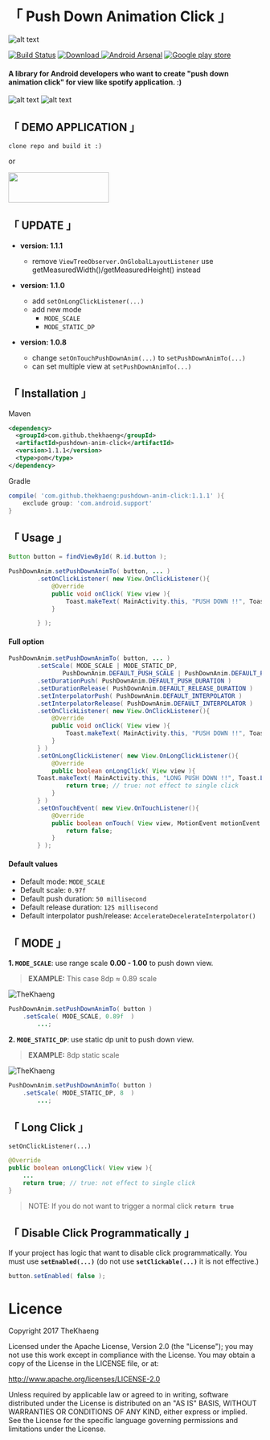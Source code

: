 # **「 Push Down Animation Click 」**

![alt text](./pictures/logo.png)

[![Build Status](https://travis-ci.org/TheKhaeng/pushdown-anim-click.svg?branch=master)](https://travis-ci.org/TheKhaeng/pushdown-anim-click) [ ![Download](https://api.bintray.com/packages/nonthawit/TheKhaeng/pushdown-anim-click/images/download.svg) ](https://bintray.com/nonthawit/TheKhaeng/pushdown-anim-click/_latestVersion) [![Android Arsenal](https://img.shields.io/badge/Android%20Arsenal-Push%20Down%20Animation%20Click-brightgreen.svg?style=flat)](https://android-arsenal.com/details/1/6821) [![Google play store](https://img.shields.io/badge/Google-play%20store-green.svg)](https://play.google.com/store/apps/details?id=com.thekhaeng.pushdownanimexample)

#### A library for Android developers who want to create "push down animation click" for view like spotify application. :)

![alt text](./pictures/screenshot_1.png)
![alt text](./pictures/push_down_anim.gif)


## 「 DEMO APPLICATION 」

```
clone repo and build it :)
```

or

<a href="https://play.google.com/store/apps/details?id=com.thekhaeng.pushdownanimexample" target="_blank">
<img src="https://storage.googleapis.com/support-kms-prod/D90D94331E54D2005CC8CEE352FF98ECF639" height="60" width="200">
</a>

## 「 UPDATE 」
- **version: 1.1.1**
	- remove `ViewTreeObserver.OnGlobalLayoutListener` use getMeasuredWidth()/getMeasuredHeight() instead

- **version: 1.1.0**
	- add `setOnLongClickListener(...)`
	- add new mode
	    - `MODE_SCALE`
	    - `MODE_STATIC_DP`

- **version: 1.0.8**
	- change `setOnTouchPushDownAnim(...)` to `setPushDownAnimTo(...) `
	- can set multiple view at `setPushDownAnimTo(...)`

## 「 Installation 」

Maven
```xml
<dependency>
  <groupId>com.github.thekhaeng</groupId>
  <artifactId>pushdown-anim-click</artifactId>
  <version>1.1.1</version>
  <type>pom</type>
</dependency>
```

Gradle
```gradle
compile( 'com.github.thekhaeng:pushdown-anim-click:1.1.1' ){
    exclude group: 'com.android.support'
}
```

## 「 Usage 」

```java
Button button = findViewById( R.id.button );

PushDownAnim.setPushDownAnimTo( button, ... )
        .setOnClickListener( new View.OnClickListener(){
            @Override
            public void onClick( View view ){
                Toast.makeText( MainActivity.this, "PUSH DOWN !!", Toast.LENGTH_SHORT ).show();
            }

        } );

```

#### Full option

```java
PushDownAnim.setPushDownAnimTo( button, ... )
        .setScale( MODE_SCALE | MODE_STATIC_DP,
         	   PushDownAnim.DEFAULT_PUSH_SCALE | PushDownAnim.DEFAULT_PUSH_STATIC  ) 
        .setDurationPush( PushDownAnim.DEFAULT_PUSH_DURATION )
        .setDurationRelease( PushDownAnim.DEFAULT_RELEASE_DURATION )
        .setInterpolatorPush( PushDownAnim.DEFAULT_INTERPOLATOR )
        .setInterpolatorRelease( PushDownAnim.DEFAULT_INTERPOLATOR )
        .setOnClickListener( new View.OnClickListener(){
            @Override
            public void onClick( View view ){
                Toast.makeText( MainActivity.this, "PUSH DOWN !!", Toast.LENGTH_SHORT ).show();
            }
        } )
        .setOnLongClickListener( new View.OnLongClickListener(){
            @Override
            public boolean onLongClick( View view ){
		Toast.makeText( MainActivity.this, "LONG PUSH DOWN !!", Toast.LENGTH_SHORT ).show();
                return true; // true: not effect to single click
            }
        } )
        .setOnTouchEvent( new View.OnTouchListener(){
            @Override
            public boolean onTouch( View view, MotionEvent motionEvent ){
                return false;
            }
        } );

```

#### Default values

- Default mode: `MODE_SCALE`
- Default scale: `0.97f`
- Default push duration: `50 millisecond`
- Default release duration:  `125 millisecond`
- Default interpolator push/release: `AccelerateDecelerateInterpolator()`


## 「 MODE 」

**1. `MODE_SCALE`**: use range scale **0.00 - 1.00** to push down view.

>**EXAMPLE:** This case 8dp ≈ 0.89 scale

![TheKhaeng](./pictures/push_down_scale.gif)

```java
PushDownAnim.setPushDownAnimTo( button )
	.setScale( MODE_SCALE, 0.89f  ) 
        ...;
```

**2. `MODE_STATIC_DP`**: use static dp unit to push down view.

>**EXAMPLE:** 8dp static scale


![TheKhaeng](./pictures/push_down_static.gif)

```java
PushDownAnim.setPushDownAnimTo( button )
	.setScale( MODE_STATIC_DP, 8  ) 
        ...;
```




## 「 Long Click 」

`setOnClickListener(...)`

```java
@Override
public boolean onLongClick( View view ){
    ...
    return true; // true: not effect to single click
}
```

>NOTE: If you do not want to trigger a normal click **`return true`**

## 「 Disable Click Programmatically 」

If your project has logic that want to disable click programmatically. You must use **``setEnabled(...)``** (do not use **`setClickable(...)`** it is not effective.)

```java
button.setEnabled( false );
```


# Licence

Copyright 2017 TheKhaeng

Licensed under the Apache License, Version 2.0 (the "License"); you may not use this work except in compliance with the License. You may obtain a copy of the License in the LICENSE file, or at:

http://www.apache.org/licenses/LICENSE-2.0

Unless required by applicable law or agreed to in writing, software distributed under the License is distributed on an "AS IS" BASIS, WITHOUT WARRANTIES OR CONDITIONS OF ANY KIND, either express or implied. See the License for the specific language governing permissions and limitations under the License.




